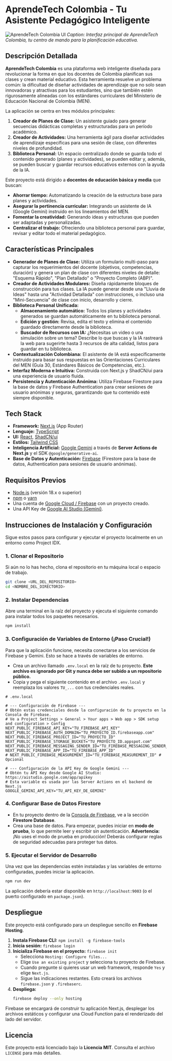 
# AprendeTech Colombia - Tu Asistente Pedagógico Inteligente

![AprendeTech Colombia UI](https://placehold.co/800x450.png)
*Caption: Interfaz principal de AprendeTech Colombia, tu centro de mando para la planificación educativa.*

## Descripción Detallada

**AprendeTech Colombia** es una plataforma web inteligente diseñada para revolucionar la forma en que los docentes de Colombia planifican sus clases y crean material educativo. Esta herramienta resuelve un problema común: la dificultad de diseñar actividades de aprendizaje que no solo sean innovadoras y atractivas para los estudiantes, sino que también estén rigurosamente alineadas con los estándares curriculares del Ministerio de Educación Nacional de Colombia (MEN).

La aplicación se centra en tres módulos principales:
1.  **Creador de Planes de Clase:** Un asistente guiado para generar secuencias didácticas completas y estructuradas para un período académico.
2.  **Creador de Actividades:** Una herramienta ágil para diseñar actividades de aprendizaje específicas para una sesión de clase, con diferentes niveles de profundidad.
3.  **Biblioteca Personal:** Un espacio centralizado donde se guarda todo el contenido generado (planes y actividades), se pueden editar y, además, se pueden buscar y guardar recursos educativos externos con la ayuda de la IA.

Este proyecto está dirigido a **docentes de educación básica y media** que buscan:
- **Ahorrar tiempo:** Automatizando la creación de la estructura base para planes y actividades.
- **Asegurar la pertinencia curricular:** Integrando un asistente de IA (Google Gemini) instruido en los lineamientos del MEN.
- **Fomentar la creatividad:** Generando ideas y estructuras que pueden ser adaptadas y personalizadas.
- **Centralizar el trabajo:** Ofreciendo una biblioteca personal para guardar, revisar y editar todo el material pedagógico.

## Características Principales

*   **Generador de Planes de Clase:** Utiliza un formulario multi-paso para capturar los requerimientos del docente (objetivos, competencias, duración) y genera un plan de clase con diferentes niveles de detalle: "Esquema Rápido", "Plan Detallado" o "Proyecto Completo (ABP)".
*   **Creador de Actividades Modulares:** Diseña rápidamente bloques de construcción para tus clases. La IA puede generar desde una "Lluvia de Ideas" hasta una "Actividad Detallada" con instrucciones, o incluso una "Mini-Secuencia" de clase con inicio, desarrollo y cierre.
*   **Biblioteca Personal Unificada:**
    *   **Almacenamiento automático:** Todos los planes y actividades generados se guardan automáticamente en tu biblioteca personal.
    *   **Edición y gestión:** Revisa, edita el texto y elimina el contenido guardado directamente desde la biblioteca.
    *   **Buscador de Recursos con IA:** ¿Necesitas un video o una simulación sobre un tema? Describe lo que buscas y la IA rastreará la web para sugerirte hasta 3 recursos de alta calidad, listos para guardar en tu biblioteca.
*   **Contextualización Colombiana:** El asistente de IA está específicamente instruido para basar sus respuestas en las Orientaciones Curriculares del MEN (Guía 30, Estándares Básicos de Competencias, etc.).
*   **Interfaz Moderna e Intuitiva:** Construida con Next.js y ShadCN/ui para una experiencia de usuario fluida.
*   **Persistencia y Autenticación Anónima:** Utiliza Firebase Firestore para la base de datos y Firebase Authentication para crear sesiones de usuario anónimas y seguras, garantizando que tu contenido esté siempre disponible.

## Tech Stack

*   **Framework:** [Next.js](https://nextjs.org/) (App Router)
*   **Lenguaje:** [TypeScript](https://www.typescriptlang.org/)
*   **UI:** [React](https://reactjs.org/), [ShadCN/ui](https://ui.shadcn.com/)
*   **Estilos:** [Tailwind CSS](https://tailwindcss.com/)
*   **Inteligencia Artificial:** [Google Gemini](https://ai.google.dev/models/gemini) a través de **Server Actions de Next.js** y el SDK `@google/generative-ai`.
*   **Base de Datos y Autenticación:** [Firebase](https://firebase.google.com/) (Firestore para la base de datos, Authentication para sesiones de usuario anónimas).

## Requisitos Previos

*   [Node.js](https://nodejs.org/) (versión 18.x o superior)
*   [npm](https://www.npmjs.com/) o [yarn](https://yarnpkg.com/)
*   Una cuenta de [Google Cloud / Firebase](https://firebase.google.com/) con un proyecto creado.
*   Una API Key de [Google AI Studio (Gemini)](https://aistudio.google.com/app/apikey).

## Instrucciones de Instalación y Configuración

Sigue estos pasos para configurar y ejecutar el proyecto localmente en un entorno como Project IDX.

### 1. Clonar el Repositorio

Si aún no lo has hecho, clona el repositorio en tu máquina local o espacio de trabajo.
```bash
git clone <URL_DEL_REPOSITORIO>
cd <NOMBRE_DEL_DIRECTORIO>
```

### 2. Instalar Dependencias

Abre una terminal en la raíz del proyecto y ejecuta el siguiente comando para instalar todos los paquetes necesarios.
```bash
npm install
```

### 3. Configuración de Variables de Entorno (¡Paso Crucial!)

Para que la aplicación funcione, necesita conectarse a los servicios de Firebase y Gemini. Esto se hace a través de variables de entorno.

*   Crea un archivo llamado `.env.local` en la raíz de tu proyecto. **Este archivo es ignorado por Git y nunca debe ser subido a un repositorio público.**
*   Copia y pega el siguiente contenido en el archivo `.env.local` y reemplaza los valores `TU_...` con tus credenciales reales.

```env
# .env.local

# --- Configuración de Firebase ---
# Obtén estas credenciales desde la configuración de tu proyecto en la Consola de Firebase.
# Ve a Project Settings > General > Your apps > Web app > SDK setup and configuration > Config
NEXT_PUBLIC_FIREBASE_API_KEY="TU_FIREBASE_API_KEY"
NEXT_PUBLIC_FIREBASE_AUTH_DOMAIN="TU_PROYECTO_ID.firebaseapp.com"
NEXT_PUBLIC_FIREBASE_PROJECT_ID="TU_PROYECTO_ID"
NEXT_PUBLIC_FIREBASE_STORAGE_BUCKET="TU_PROYECTO_ID.appspot.com"
NEXT_PUBLIC_FIREBASE_MESSAGING_SENDER_ID="TU_FIREBASE_MESSAGING_SENDER_ID"
NEXT_PUBLIC_FIREBASE_APP_ID="TU_FIREBASE_APP_ID"
# NEXT_PUBLIC_FIREBASE_MEASUREMENT_ID="TU_FIREBASE_MEASUREMENT_ID" # Opcional

# --- Configuración de la API Key de Google Gemini ---
# Obtén tu API Key desde Google AI Studio: https://aistudio.google.com/app/apikey
# Esta variable es usada por las Server Actions en el backend de Next.js
GOOGLE_GEMINI_API_KEY="TU_API_KEY_DE_GEMINI"

```

### 4. Configurar Base de Datos Firestore

*   En tu proyecto dentro de la [Consola de Firebase](https://console.firebase.google.com/), ve a la sección **Firestore Database**.
*   Crea una base de datos. Para empezar, puedes iniciar en **modo de prueba**, lo que permite leer y escribir sin autenticación.
    **Advertencia:** ¡No uses el modo de prueba en producción! Deberás configurar reglas de seguridad adecuadas para proteger tus datos.

### 5. Ejecutar el Servidor de Desarrollo

Una vez que las dependencias estén instaladas y las variables de entorno configuradas, puedes iniciar la aplicación.
```bash
npm run dev
```
La aplicación debería estar disponible en `http://localhost:9003` (o el puerto configurado en `package.json`).

## Despliegue

Este proyecto está configurado para un despliegue sencillo en **Firebase Hosting**.

1.  **Instala Firebase CLI:** `npm install -g firebase-tools`
2.  **Inicia sesión:** `firebase login`
3.  **Inicializa Firebase en el proyecto:** `firebase init`
    *   Selecciona `Hosting: Configure files...`
    *   Elige `Use an existing project` y selecciona tu proyecto de Firebase.
    *   Cuando pregunte si quieres usar un web framework, responde `Yes` y elige `Next.js`.
    *   Sigue las indicaciones restantes. Esto creará los archivos `firebase.json` y `.firebaserc`.
4.  **Despliega:**
    ```bash
    firebase deploy --only hosting
    ```
Firebase se encargará de construir tu aplicación Next.js, desplegar los archivos estáticos y configurar una Cloud Function para el renderizado del lado del servidor.

## Licencia

Este proyecto está licenciado bajo la **Licencia MIT**. Consulta el archivo `LICENSE` para más detalles.
